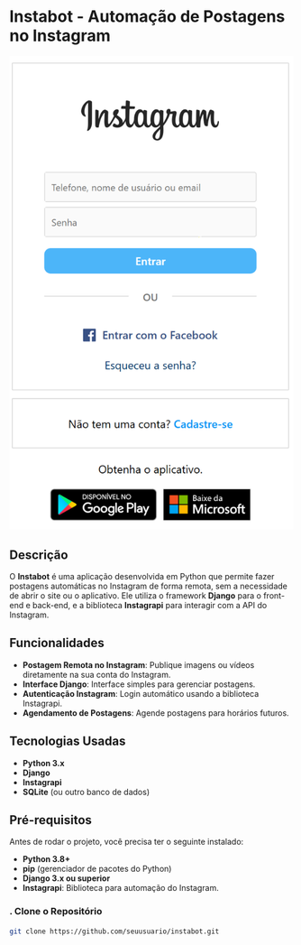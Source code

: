 # Instabot - Automação de Postagens no Instagram

![Logo do Instabot](images/logo.png)

## Descrição

O **Instabot** é uma aplicação desenvolvida em Python que permite fazer postagens automáticas no Instagram de forma remota, sem a necessidade de abrir o site ou o aplicativo. Ele utiliza o framework **Django** para o front-end e back-end, e a biblioteca **Instagrapi** para interagir com a API do Instagram.

## Funcionalidades

- **Postagem Remota no Instagram**: Publique imagens ou vídeos diretamente na sua conta do Instagram.
- **Interface Django**: Interface simples para gerenciar postagens.
- **Autenticação Instagram**: Login automático usando a biblioteca Instagrapi.
- **Agendamento de Postagens**: Agende postagens para horários futuros.

## Tecnologias Usadas

- **Python 3.x**
- **Django**
- **Instagrapi**
- **SQLite** (ou outro banco de dados)

## Pré-requisitos

Antes de rodar o projeto, você precisa ter o seguinte instalado:

- **Python 3.8+**
- **pip** (gerenciador de pacotes do Python)
- **Django 3.x ou superior**
- **Instagrapi**: Biblioteca para automação do Instagram.


### . Clone o Repositório

```bash
git clone https://github.com/seuusuario/instabot.git





